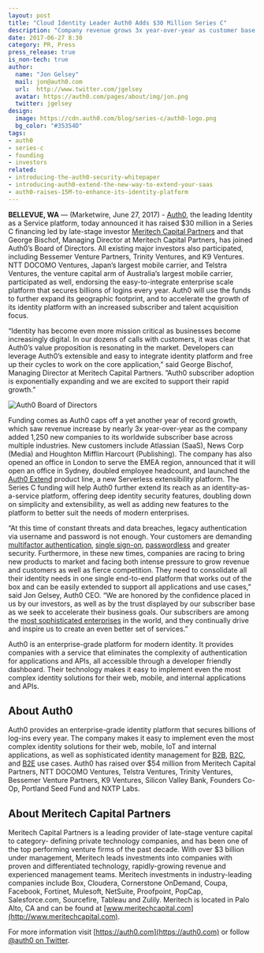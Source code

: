 ```yaml
---
layout: post
title: "Cloud Identity Leader Auth0 Adds $30 Million Series C"
description: "Company revenue grows 3x year-over-year as customer base extends across multiple industries. Auth0 will use the new funds to double down on security, extensibility and simplicity."
date: 2017-06-27 8:30
category: PR, Press
press_release: true
is_non-tech: true
author:
  name: "Jon Gelsey"
  mail: jon@auth0.com
  url:  http://www.twitter.com/jgelsey
  avatar: https://auth0.com/pages/about/img/jon.png
  twitter: jgelsey
design:
  image: https://cdn.auth0.com/blog/series-c/auth0-logo.png
  bg_color: "#35354D"
tags:
- auth0
- series-c
- founding
- investors
related:
- introducing-the-auth0-security-whitepaper
- introducing-auth0-extend-the-new-way-to-extend-your-saas
- auth0-raises-15M-to-enhance-its-identity-platform 
---
```


**BELLEVUE, WA** — (Marketwire, June 27, 2017) - [Auth0](https://auth0.com/about), the leading Identity as a Service platform, today announced it has raised $30 million in a Series C financing led by late-stage investor [Meritech Capital Partners](http://www.meritechcapital.com/) and that George Bischof, Managing Director at Meritech Capital Partners, has joined Auth0’s Board of Directors.  All existing major investors also participated, including Bessemer Venture Partners, Trinity Ventures, and K9 Ventures. NTT DOCOMO Ventures, Japan’s largest mobile carrier, and Telstra Ventures, the venture capital arm of Australia’s largest mobile carrier, participated as well, endorsing the easy-to-integrate enterprise scale platform that secures billions of logins every year. Auth0 will use the funds to further expand its geographic footprint, and to accelerate the growth of its identity platform with an increased subscriber and talent acquisition focus. 

“Identity has become even more mission critical as businesses become increasingly digital. In our dozens of calls with customers, it was clear that Auth0’s value proposition is resonating in the market. Developers can leverage Auth0’s extensible and easy to integrate identity platform and free up their cycles to work on the core application,” said George Bischof, Managing Director at Meritech Capital Partners. ”Auth0 subscriber adoption is exponentially expanding and we are excited to support their rapid growth.”

![Auth0 Board of Directors](https://cdn.auth0.com/blog/series-c/about-bod.png)

Funding comes as Auth0 caps off a yet another year of record growth, which saw revenue increase by nearly 3x year-over-year as the company added 1,250 new companies to its worldwide subscriber base across multiple industries. New customers include Atlassian (SaaS), News Corp (Media) and Houghton Mifflin Harcourt (Publishing). The company has also opened an office in London to serve the EMEA region, announced that it will open an office in Sydney, doubled employee headcount, and launched the [Auth0 Extend](√) product line, a new Serverless extensibility platform. The Series C funding will help Auth0 further extend its reach as an identity-as-a-service platform, offering deep identity security features, doubling down on simplicity and extensibility, as well as adding new features to the platform to better suit the needs of modern enterprises.

“At this time of constant threats and data breaches, legacy authentication via username and password is not enough. Your customers are demanding [multifactor authentication](https://auth0.com/multifactor-authentication), [single sign-on](https://auth0.com/learn/how-to-implement-single-sign-on/), [passwordless](https://auth0.com/passwordless) and greater security. Furthermore, in these new times, companies are racing to bring new products to market and facing both intense pressure to grow revenue and customers as well as fierce competition. They need to consolidate all their identity needs in one single end-to-end platform that works out of the box and can be easily extended to support all  applications and use cases,” said Jon Gelsey, Auth0 CEO. “We are honored by the confidence placed in us by our investors, as well as by the trust displayed by our subscriber base as we seek to accelerate their business goals. Our subscribers are among the [most sophisticated enterprises](√) in the world, and they continually drive and inspire us to create an even better set of services.”

Auth0 is an enterprise-grade platform for modern identity. It provides companies with a service that eliminates the complexity of authentication for applications and APIs, all accessible through a developer friendly dashboard. Their technology makes it easy to implement even the most complex identity solutions for their web, mobile, and internal applications and APIs.

## About Auth0

Auth0 provides an enterprise-grade identity platform that secures billions of log-ins every year. The company makes it easy to implement even the most complex identity solutions for their web, mobile, IoT and internal applications, as well as sophisticated identity management for [B2B](https://auth0.com/b2b-enterprise-identity-management), [B2C](https://auth0.com/b2c-customer-identity-management), and [B2E](https://auth0.com/b2e-identity-management-for-employees) use cases. Auth0 has raised over $54 million from Meritech Capital Partners, NTT DOCOMO Ventures, Telstra Ventures, Trinity Ventures, Bessemer Venture Partners, K9 Ventures, Silicon Valley Bank, Founders Co-Op, Portland Seed Fund and NXTP Labs.

## About Meritech Capital Partners

Meritech Capital Partners is a leading provider of late-stage venture capital to category- defining private technology companies, and has been one of the top performing venture firms of the past decade. With over $3 billion under management, Meritech leads investments into companies with proven and differentiated technology, rapidly-growing revenue and experienced management teams. Meritech investments in industry-leading companies include Box, Cloudera, Cornerstone OnDemand, Coupa, Facebook, Fortinet, Mulesoft, NetSuite, Proofpoint, PopCap, Salesforce.com, Sourcefire, Tableau and Zulily. Meritech is located in Palo Alto, CA and can be found at [www.meritechcapital.com](http://www.meritechcapital.com). 

For more information visit [https://auth0.com](https://auth0.com) or follow [@auth0 on Twitter](https://twitter.com/auth0).
